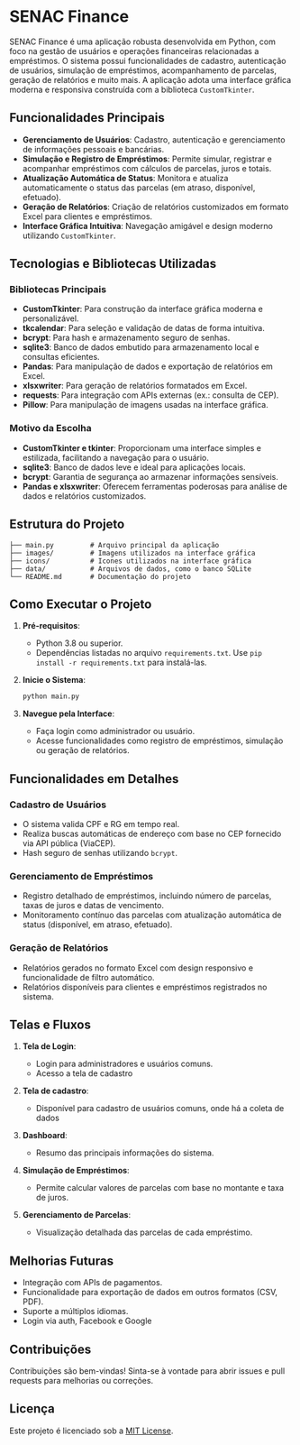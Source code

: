 # SENAC Finance

SENAC Finance é uma aplicação robusta desenvolvida em Python, com foco na gestão de usuários e operações financeiras relacionadas a empréstimos. O sistema possui funcionalidades de cadastro, autenticação de usuários, simulação de empréstimos, acompanhamento de parcelas, geração de relatórios e muito mais. A aplicação adota uma interface gráfica moderna e responsiva construída com a biblioteca `CustomTkinter`.

## Funcionalidades Principais

- **Gerenciamento de Usuários**: Cadastro, autenticação e gerenciamento de informações pessoais e bancárias.
- **Simulação e Registro de Empréstimos**: Permite simular, registrar e acompanhar empréstimos com cálculos de parcelas, juros e totais.
- **Atualização Automática de Status**: Monitora e atualiza automaticamente o status das parcelas (em atraso, disponível, efetuado).
- **Geração de Relatórios**: Criação de relatórios customizados em formato Excel para clientes e empréstimos.
- **Interface Gráfica Intuitiva**: Navegação amigável e design moderno utilizando `CustomTkinter`.

## Tecnologias e Bibliotecas Utilizadas

### Bibliotecas Principais

- **CustomTkinter**: Para construção da interface gráfica moderna e personalizável.
- **tkcalendar**: Para seleção e validação de datas de forma intuitiva.
- **bcrypt**: Para hash e armazenamento seguro de senhas.
- **sqlite3**: Banco de dados embutido para armazenamento local e consultas eficientes.
- **Pandas**: Para manipulação de dados e exportação de relatórios em Excel.
- **xlsxwriter**: Para geração de relatórios formatados em Excel.
- **requests**: Para integração com APIs externas (ex.: consulta de CEP).
- **Pillow**: Para manipulação de imagens usadas na interface gráfica.

### Motivo da Escolha

- **CustomTkinter e tkinter**: Proporcionam uma interface simples e estilizada, facilitando a navegação para o usuário.
- **sqlite3**: Banco de dados leve e ideal para aplicações locais.
- **bcrypt**: Garantia de segurança ao armazenar informações sensíveis.
- **Pandas e xlsxwriter**: Oferecem ferramentas poderosas para análise de dados e relatórios customizados.

## Estrutura do Projeto

```plaintext
├── main.py         # Arquivo principal da aplicação
├── images/         # Imagens utilizados na interface gráfica
├── icons/          # Icones utilizados na interface gráfica
├── data/           # Arquivos de dados, como o banco SQLite
└── README.md       # Documentação do projeto
```

## Como Executar o Projeto

1. **Pré-requisitos**:
   - Python 3.8 ou superior.
   - Dependências listadas no arquivo `requirements.txt`. Use `pip install -r requirements.txt` para instalá-las.

2. **Inicie o Sistema**:
   ```bash
   python main.py
   ```

3. **Navegue pela Interface**:
   - Faça login como administrador ou usuário.
   - Acesse funcionalidades como registro de empréstimos, simulação ou geração de relatórios.

## Funcionalidades em Detalhes

### Cadastro de Usuários

- O sistema valida CPF e RG em tempo real.
- Realiza buscas automáticas de endereço com base no CEP fornecido via API pública (ViaCEP).
- Hash seguro de senhas utilizando `bcrypt`.

### Gerenciamento de Empréstimos

- Registro detalhado de empréstimos, incluindo número de parcelas, taxas de juros e datas de vencimento.
- Monitoramento contínuo das parcelas com atualização automática de status (disponível, em atraso, efetuado).

### Geração de Relatórios

- Relatórios gerados no formato Excel com design responsivo e funcionalidade de filtro automático.
- Relatórios disponíveis para clientes e empréstimos registrados no sistema.

## Telas e Fluxos

1. **Tela de Login**:
   - Login para administradores e usuários comuns.
   - Acesso a tela de cadastro
  
2. **Tela de cadastro**:
   - Disponível para cadastro de usuários comuns, onde há a coleta de dados

3. **Dashboard**:
   - Resumo das principais informações do sistema.

4. **Simulação de Empréstimos**:
   - Permite calcular valores de parcelas com base no montante e taxa de juros.

5. **Gerenciamento de Parcelas**:
   - Visualização detalhada das parcelas de cada empréstimo.

## Melhorias Futuras

- Integração com APIs de pagamentos.
- Funcionalidade para exportação de dados em outros formatos (CSV, PDF).
- Suporte a múltiplos idiomas.
- Login via auth, Facebook e Google

## Contribuições

Contribuições são bem-vindas! Sinta-se à vontade para abrir issues e pull requests para melhorias ou correções.

## Licença

Este projeto é licenciado sob a [MIT License](LICENSE).
